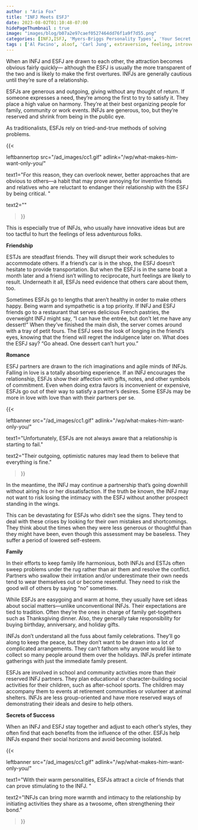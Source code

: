 ```yaml
---
author : "Aria Fox"
title: "INFJ Meets ESFJ"
date: 2023-08-02T01:10:48-07:00
hidePageThumbnail : true 
image: "images/blog/b07a2e97caef0527464dd76f1a9f7d55.png"
categories: [INFJ,ISFJ, 'Myers-Briggs Personality Types', 'Your Secret Self']
tags : ['Al Pacino', aloof, 'Carl Jung', extraversion, feeling, introversion, introvert, judging, MBTI, Myers-Briggs, perceiving, personality, personality type, psychology, relationships, thinking, 'Tiger Woods']
---
```



When an INFJ and ESFJ are drawn to each other, the attraction becomes obvious fairly quickly— although the ESFJ is usually the more transparent of the two and is likely to make the first overtures. INFJs are generally cautious until they’re sure of a relationship.

ESFJs are generous and outgoing, giving without any thought of return. If someone expresses a need, they’re among the first to try to satisfy it. They place a high value on harmony. They’re at their best organizing people for family, community or work events. INFJs are generous, too, but they’re reserved and shrink from being in the public eye.

As traditionalists, ESFJs rely on tried-and-true methods of solving problems. 

{{< 

leftbannertop src="/ad_images/cc1.gif" adlink="/wp/what-makes-him-want-only-you/"  

text1="For this reason, they can overlook newer, better approaches that are obvious to others—a habit that may prove annoying for inventive friends and relatives who are reluctant to endanger their relationship with the ESFJ by being critical. " 

text2=""

>}}

This is especially true of INFJs, who usually have innovative ideas but are too tactful to hurt the feelings of less adventurous folks.

**Friendship**

ESTJs are steadfast friends. They will disrupt their work schedules to accommodate others. If a friend’s car is in the shop, the ESFJ doesn’t hesitate to provide transportation. But when the ESFJ is in the same boat a month later and a friend isn’t willing to reciprocate, hurt feelings are likely to result. Underneath it all, ESFJs need evidence that others care about them, too.

Sometimes ESFJs go to lengths that aren’t healthy in order to make others happy. Being warm and sympathetic is a top priority. If INFJ and ESFJ friends go to a restaurant that serves delicious French pastries, the overweight INFJ might say, “I can have the entrée, but don’t let me have any dessert!” When they’ve finished the main dish, the server comes around with a tray of petit fours. The ESFJ sees the look of longing in the friend’s eyes, knowing that the friend will regret the indulgence later on. What does the ESFJ say? “Go ahead. One dessert can’t hurt you.”

**Romance**

ESFJ partners are drawn to the rich imaginations and agile minds of INFJs. Falling in love is a totally absorbing experience. If an INFJ encourages the relationship, ESFJs show their affection with gifts, notes, and other symbols of commitment. Even when doing extra favors is inconvenient or expensive, ESFJs go out of their way to satisfy a partner’s desires. Some ESFJs may be more in love with love than with their partners per se.

{{< 

leftbanner src="/ad_images/cc1.gif" adlink="/wp/what-makes-him-want-only-you/"  

text1="Unfortunately, ESFJs are not always aware that a relationship is starting to fail." 

text2="Their outgoing, optimistic natures may lead them to believe that everything is fine."

>}}

In the meantime, the INFJ may continue a partnership that’s going downhill without airing his or her dissatisfaction. If the truth be known, the INFJ may not want to risk losing the intimacy with the ESFJ without another prospect standing in the wings.

This can be devastating for ESFJs who didn’t see the signs. They tend to deal with these crises by looking for their own mistakes and shortcomings. They think about the times when they were less generous or thoughtful than they might have been, even though this assessment may be baseless. They suffer a period of lowered self-esteem.



**Family**

In their efforts to keep family life harmonious, both INFJs and ESTJs often sweep problems under the rug rather than air them and resolve the conflict. Partners who swallow their irritation and/or underestimate their own needs tend to wear themselves out or become resentful. They need to risk the good will of others by saying “no” sometimes.

While ESFJs are easygoing and warm at home, they usually have set ideas about social matters—unlike unconventional INFJs. Their expectations are tied to tradition. Often they’re the ones in charge of family get-togethers such as Thanksgiving dinner. Also, they generally take responsibility for buying birthday, anniversary, and holiday gifts.

INFJs don’t understand all the fuss about family celebrations. They’ll go along to keep the peace, but they don’t want to be drawn into a lot of complicated arrangements. They can’t fathom why anyone would like to collect so many people around them over the holidays. INFJs prefer intimate gatherings with just the immediate family present.

ESFJs are involved in school and community activities more than their reserved INFJ partners. They plan educational or character-building social activities for their children, such as after-school sports. The children may accompany them to events at retirement communities or volunteer at animal shelters. INFJs are less group-oriented and have more reserved ways of demonstrating their ideals and desire to help others.


**Secrets of Success**

When an INFJ and ESFJ stay together and adjust to each other’s styles, they often find that each benefits from the influence of the other. ESFJs help INFJs expand their social horizons and avoid becoming isolated. 

{{< 

leftbanner src="/ad_images/cc1.gif" adlink="/wp/what-makes-him-want-only-you/"  

text1="With their warm personalities, ESFJs attract a circle of friends that can prove stimulating to the INFJ. " 

text2="INFJs can bring more warmth and intimacy to the relationship by initiating activities they share as a twosome, often strengthening their bond."

>}}